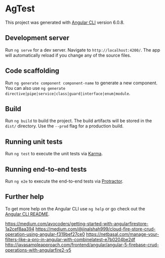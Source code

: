 # AgTest

This project was generated with [Angular CLI](https://github.com/angular/angular-cli) version 6.0.8.

## Development server

Run `ng serve` for a dev server. Navigate to `http://localhost:4200/`. The app will automatically reload if you change any of the source files.

## Code scaffolding

Run `ng generate component component-name` to generate a new component. You can also use `ng generate directive|pipe|service|class|guard|interface|enum|module`.

## Build

Run `ng build` to build the project. The build artifacts will be stored in the `dist/` directory. Use the `--prod` flag for a production build.

## Running unit tests

Run `ng test` to execute the unit tests via [Karma](https://karma-runner.github.io).

## Running end-to-end tests

Run `ng e2e` to execute the end-to-end tests via [Protractor](http://www.protractortest.org/).

## Further help

To get more help on the Angular CLI use `ng help` or go check out the [Angular CLI README](https://github.com/angular/angular-cli/blob/master/README.md).

https://medium.com/avocoders/getting-started-with-angularfirestore-1a2cef8aa394
https://medium.com/@jinalshah999/cloud-fire-store-crud-operation-using-angular-f319bef27ce0
https://netbasal.com/manage-your-filters-like-a-pro-in-angular-with-combinelatest-e7b0204be2df
http://javasampleapproach.com/frontend/angular/angular-5-firebase-crud-operations-with-angularfire2-v5